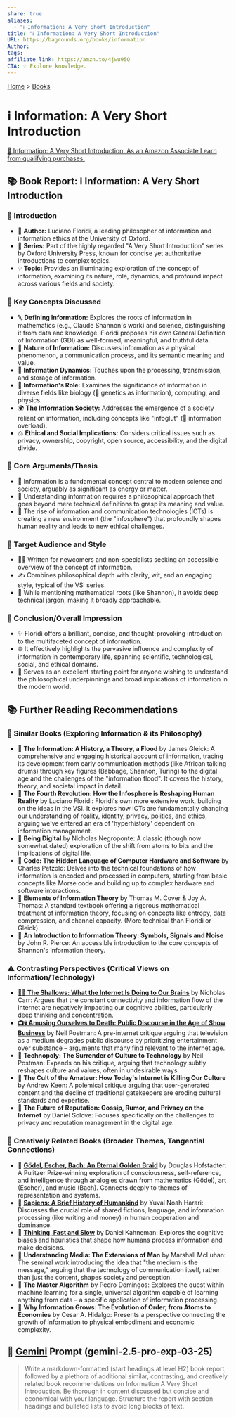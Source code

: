```yaml
---
share: true
aliases:
  - "ℹ️ Information: A Very Short Introduction"
title: "ℹ️ Information: A Very Short Introduction"
URL: https://bagrounds.org/books/information
Author:
tags:
affiliate link: https://amzn.to/4jwu95Q
CTA: 💡 Explore knowledge.
---
```

[Home](../index.md) > [Books](./index.md)  
# ℹ️ Information: A Very Short Introduction  
[🛒 Information: A Very Short Introduction. As an Amazon Associate I earn from qualifying purchases.](https://amzn.to/4jwu95Q)  
  
## 📚 Book Report: ℹ️ Information: A Very Short Introduction  
  
### 📖 Introduction  
  
* 👤 **Author:** Luciano Floridi, a leading philosopher of information and information ethics at the University of Oxford.  
* 📰 **Series:** Part of the highly regarded "A Very Short Introduction" series by Oxford University Press, known for concise yet authoritative introductions to complex topics.  
* 💡 **Topic:** Provides an illuminating exploration of the concept of information, examining its nature, role, dynamics, and profound impact across various fields and society.  
  
### 🔑 Key Concepts Discussed  
  
* 🔤 **Defining Information:** Explores the roots of information in mathematics (e.g., Claude Shannon's work) and science, distinguishing it from data and knowledge. Floridi proposes his own General Definition of Information (GDI) as well-formed, meaningful, and truthful data.  
* 🌳 **Nature of Information:** Discusses information as a physical phenomenon, a communication process, and its semantic meaning and value.  
* 🔄 **Information Dynamics:** Touches upon the processing, transmission, and storage of information.  
* 🎯 **Information's Role:** Examines the significance of information in diverse fields like biology (🧬 genetics as information), computing, and physics.  
* 🌍 **The Information Society:** Addresses the emergence of a society reliant on information, including concepts like "infoglut" (🤯 information overload).  
* ⚖️ **Ethical and Social Implications:** Considers critical issues such as privacy, ownership, copyright, open source, accessibility, and the digital divide.  
  
### 📢 Core Arguments/Thesis  
  
* 🌟 Information is a fundamental concept central to modern science and society, arguably as significant as energy or matter.  
* 🤔 Understanding information requires a philosophical approach that goes beyond mere technical definitions to grasp its meaning and value.  
* 📱 The rise of information and communication technologies (ICTs) is creating a new environment (the "infosphere") that profoundly shapes human reality and leads to new ethical challenges.  
  
### 🎯 Target Audience and Style  
  
* 🧑‍🎓 Written for newcomers and non-specialists seeking an accessible overview of the concept of information.  
* ✍️ Combines philosophical depth with clarity, wit, and an engaging style, typical of the VSI series.  
* 🚫 While mentioning mathematical roots (like Shannon), it avoids deep technical jargon, making it broadly approachable.  
  
### 🏁 Conclusion/Overall Impression  
  
* ✨ Floridi offers a brilliant, concise, and thought-provoking introduction to the multifaceted concept of information.  
* 🌐 It effectively highlights the pervasive influence and complexity of information in contemporary life, spanning scientific, technological, social, and ethical domains.  
* 🚀 Serves as an excellent starting point for anyone wishing to understand the philosophical underpinnings and broad implications of information in the modern world.  
  
## 📚 Further Reading Recommendations  
  
### 📑 Similar Books (Exploring Information & its Philosophy)  
  
* 📖 **The Information: A History, a Theory, a Flood** by James Gleick: A comprehensive and engaging historical account of information, tracing its development from early communication methods (like African talking drums) through key figures (Babbage, Shannon, Turing) to the digital age and the challenges of the "information flood". It covers the history, theory, and societal impact in detail.  
* 📖 **The Fourth Revolution: How the Infosphere is Reshaping Human Reality** by Luciano Floridi: Floridi's own more extensive work, building on the ideas in the VSI. It explores how ICTs are fundamentally changing our understanding of reality, identity, privacy, politics, and ethics, arguing we've entered an era of 'hyperhistory' dependent on information management.  
* 📖 **Being Digital** by Nicholas Negroponte: A classic (though now somewhat dated) exploration of the shift from atoms to bits and the implications of digital life.  
* 📖 **Code: The Hidden Language of Computer Hardware and Software** by Charles Petzold: Delves into the technical foundations of how information is encoded and processed in computers, starting from basic concepts like Morse code and building up to complex hardware and software interactions.  
* 📖 **Elements of Information Theory** by Thomas M. Cover & Joy A. Thomas: A standard textbook offering a rigorous mathematical treatment of information theory, focusing on concepts like entropy, data compression, and channel capacity. (More technical than Floridi or Gleick).  
* 📖 **An Introduction to Information Theory: Symbols, Signals and Noise** by John R. Pierce: An accessible introduction to the core concepts of Shannon's information theory.  
  
### ⚠️ Contrasting Perspectives (Critical Views on Information/Technology)  
  
* **[📱🧠 The Shallows: What the Internet Is Doing to Our Brains](./the-shallows-what-the-internet-is-doing-to-our-brains.md)** by Nicholas Carr: Argues that the constant connectivity and information flow of the internet are negatively impacting our cognitive abilities, particularly deep thinking and concentration.  
* **[📺💀 Amusing Ourselves to Death: Public Discourse in the Age of Show Business](./amusing-ourselves-to-death-public-discourse-in-the-age-of-show-business.md)** by Neil Postman: A pre-internet critique arguing that television as a medium degrades public discourse by prioritizing entertainment over substance – arguments that many find relevant to the internet age.  
* 📖 **Technopoly: The Surrender of Culture to Technology** by Neil Postman: Expands on his critique, arguing that technology subtly reshapes culture and values, often in undesirable ways.  
* 📖 **The Cult of the Amateur: How Today's Internet is Killing Our Culture** by Andrew Keen: A polemical critique arguing that user-generated content and the decline of traditional gatekeepers are eroding cultural standards and expertise.  
* 📖 **The Future of Reputation: Gossip, Rumor, and Privacy on the Internet** by Daniel Solove: Focuses specifically on the challenges to privacy and reputation management in the digital age.  
  
### 🎨 Creatively Related Books (Broader Themes, Tangential Connections)  
  
* 📖 **[Gödel, Escher, Bach: An Eternal Golden Braid](./godel-escher-bach.md)** by Douglas Hofstadter: A Pulitzer Prize-winning exploration of consciousness, self-reference, and intelligence through analogies drawn from mathematics (Gödel), art (Escher), and music (Bach). Connects deeply to themes of representation and systems.  
* 📖 **[Sapiens: A Brief History of Humankind](./sapiens-a-brief-history-of-humankind.md)** by Yuval Noah Harari: Discusses the crucial role of shared fictions, language, and information processing (like writing and money) in human cooperation and dominance.  
* 📖 **[Thinking, Fast and Slow](./thinking-fast-and-slow.md)** by Daniel Kahneman: Explores the cognitive biases and heuristics that shape how humans process information and make decisions.  
* 📖 **Understanding Media: The Extensions of Man** by Marshall McLuhan: The seminal work introducing the idea that "the medium is the message," arguing that the technology of communication itself, rather than just the content, shapes society and perception.  
* 📖 **The Master Algorithm** by Pedro Domingos: Explores the quest within machine learning for a single, universal algorithm capable of learning anything from data – a specific application of information processing.  
* 📖 **Why Information Grows: The Evolution of Order, from Atoms to Economies** by Cesar A. Hidalgo: Presents a perspective connecting the growth of information to physical embodiment and economic complexity.  
  
## 💬 [Gemini](../software/gemini.md) Prompt (gemini-2.5-pro-exp-03-25)  
> Write a markdown-formatted (start headings at level H2) book report, followed by a plethora of additional similar, contrasting, and creatively related book recommendations on Information A Very Short Introduction. Be thorough in content discussed but concise and economical with your language. Structure the report with section headings and bulleted lists to avoid long blocks of text.